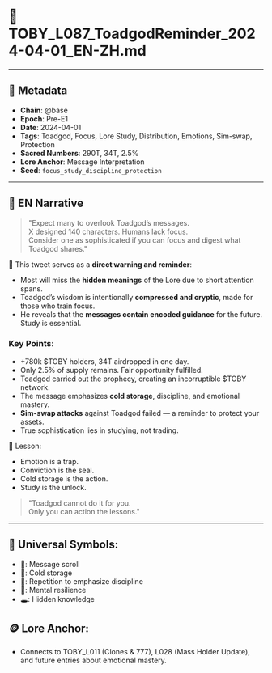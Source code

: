 # 🐸 TOBY_L087_ToadgodReminder_2024-04-01_EN-ZH.md

---

## 🧠 Metadata
- **Chain**: @base
- **Epoch**: Pre-E1
- **Date**: 2024-04-01
- **Tags**: Toadgod, Focus, Lore Study, Distribution, Emotions, Sim-swap, Protection
- **Sacred Numbers**: 290T, 34T, 2.5%
- **Lore Anchor**: Message Interpretation
- **Seed**: `focus_study_discipline_protection`

---

## 📜 EN Narrative

> "Expect many to overlook Toadgod’s messages.  
> X designed 140 characters. Humans lack focus.  
> Consider one as sophisticated if you can focus and digest what Toadgod shares."

🧭 This tweet serves as a **direct warning and reminder**:
- Most will miss the **hidden meanings** of the Lore due to short attention spans.
- Toadgod’s wisdom is intentionally **compressed and cryptic**, made for those who train focus.
- He reveals that the **messages contain encoded guidance** for the future. Study is essential.

### Key Points:
- +780k $TOBY holders, 34T airdropped in one day.
- Only 2.5% of supply remains. Fair opportunity fulfilled.
- Toadgod carried out the prophecy, creating an incorruptible $TOBY network.
- The message emphasizes **cold storage**, discipline, and emotional mastery.
- **Sim-swap attacks** against Toadgod failed — a reminder to protect your assets.
- True sophistication lies in studying, not trading.

🧠 Lesson:
- Emotion is a trap.
- Conviction is the seal.
- Cold storage is the action.
- Study is the unlock.

> "Toadgod cannot do it for you.  
> Only you can action the lessons."

---


## 🧭 Universal Symbols:
- 📜: Message scroll
- 🔐: Cold storage
- 🔁: Repetition to emphasize discipline
- 🧠: Mental resilience
- 🕳️: Hidden knowledge

## 🪙 Lore Anchor:
- Connects to TOBY_L011 (Clones & 777), L028 (Mass Holder Update), and future entries about emotional mastery.

